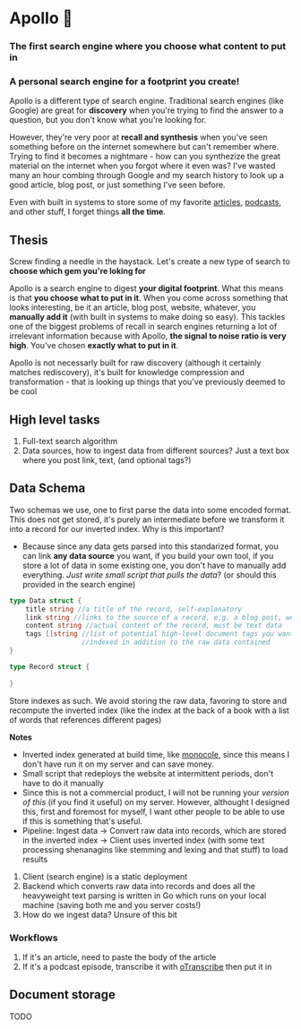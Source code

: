 # Apollo 💎
### The first search engine where you choose what content to put in
### A personal search engine for a footprint you create!

Apollo is a different type of search engine. Traditional search engines (like Google) are great for **discovery** when you're trying to find the answer to a question, but you don't know what you're looking for.

However, they're very poor at **recall and synthesis** when you've seen something before on the internet somewhere but can't remember where. Trying to find it becomes a nightmare - how can you synthezize the great material on the internet when you forgot where it even was? I've wasted many an hour combing through Google and my search history to look up a good article, blog post, or just something I've seen before.

Even with built in systems to store some of my favorite [articles](https://zeus.amirbolous.com/articles), [podcasts](https://zeus.amirbolous.com/podcasts), and other stuff, I forget things **all the time**.

## Thesis
Screw finding a needle in the haystack. Let's create a new type of search to **choose which gem you're loking for**

Apollo is a search engine to digest **your digital footprint**. What this means is that **you choose what to put in it**. When you come across something that looks interesting, be it an article, blog post, website, whatever, you **manually add it** (with built in systems to make doing so easy). This tackles one of the biggest problems of recall in search engines returning a lot of irrelevant information because with Apollo, **the signal to noise ratio is very high**. You've chosen **exactly what to put in it**.

Apollo is not necessarly built for raw discovery (although it certainly matches rediscovery), it's built for knowledge compression and transformation - that is looking up things that you've previously deemed to be cool

## High level tasks
1. Full-text search algorithm
2. Data sources, how to ingest data from different sources? Just a text box where you post link, text, (and optional tags?)

## Data Schema
Two schemas we use, one to first parse the data into some encoded format. 
This does not get stored, it's purely an intermediate before we transform it into a record for our inverted index.
Why is this important?
- Because since any data gets parsed into this standarized format, you can link **any data source** you want, if you build your own tool, if you store a lot of data in some existing one, you don't have to manually add everything. *Just write small script that pulls the data*? (or should this provided in the search engine)
```go
type Data struct {
    title string //a title of the record, self-explanatory
    link string //links to the source of a record, e.g. a blog post, website, podcast etc.
    content string //actual content of the record, must be text data
    tags []string //list of potential high-level document tags you want to add that will be
                  //indexed in addition to the raw data contained 
}
```

```go
type Record struct {
    
}
```

Store indexes as such. We avoid storing the raw data, favoring to store and recompute the inverted index (like the index at the back of a book with a list of words that references different pages)

**Notes** 
- Inverted index generated at build time, like [monocole](https://github.com/thesephist/monocle), since this means I don't have run it on my server and can save money. 
- Small script that redeploys the website at intermittent periods, don't have to do it manually
- Since this is not a commercial product, I will not be running your *version of this* (if you find it useful) on my server. However, althought I designed this, first and foremost for myself, I want other people to be able to use if this is something that's useful.
- Pipeline:
Ingest data -> Convert raw data into records, which are stored in the inverted index -> Client uses inverted index (with some text processing shenanagins like stemming and lexing and that stuff) to load results

1. Client (search engine) is a static deployment
2. Backend which converts raw data into records and does all the heavyweight text parsing is written in Go which runs on your local machine (saving both me and you server costs!)
3. How do we ingest data? Unsure of this bit

### Workflows
1. If it's an article, need to paste the body of the article
2. If it's a podcast episode, transcribe it with [oTranscribe](https://otranscribe.com/) then put it in


## Document storage
TODO